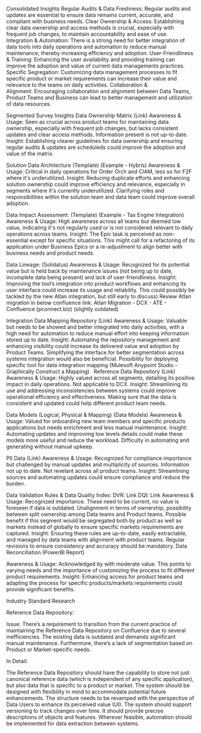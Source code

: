 Consolidated Insights
Regular Audits & Data Freshness: Regular audits and updates are essential to ensure data remains current, accurate, and compliant with business needs.
Clear Ownership & Access: Establishing clear data ownership and access methods is crucial, especially with frequent job changes, to maintain accountability and ease of use.
Integration & Automation: There is a strong need for better integration of data tools into daily operations and automation to reduce manual maintenance, thereby increasing efficiency and adoption.
User-Friendliness & Training: Enhancing the user availability and providing training can improve the adoption and value of current data managements practices.
Specific Segregation: Customizing data management processes to fit specific product or market requirements can increase their value and relevance to the teams on daily activities.
Collaboration & Alignment: Encouraging collaboration and alignment between Data Teams, Product Teams and Business can lead to better management and utilization of data resources.




Segmented Survey Insights
Data Ownership Matrix (Link)
Awareness & Usage: Seen as crucial across product teams for maintaining data ownership, especially with frequent job changes, but lacks consistent updates and clear access methods. Information present is not up-to date.
Insight: Establishing clearer guidelines for data ownership and ensuring regular audits & updates are scheduleds could improve the adoption and value of the matrix.


Solution Data Architecture (Template) (Example - Hybris)
Awareness & Usage: Critical in daily operations for Order Orch and CIAM, less so for F2F where it's underutilized.
Insight: Reducing duplicate efforts and enhancing solution ownership could improve efficiency and relevance, especially in segments where it's currently underutilized. Clarifying roles and responsibilities within the solution team and data team could improve overall adoption. 


Data Impact Assessment: (Template) (Example - Tax Engine Integration)
Awareness & Usage: High awareness across all teams but deemed low value, indicating it's not regularly used or is not considered relevant to daily operations across teams.
Insight: The Epic task is perceived as non-essential except for specific situations. This might call for a refactoring of its application under Business Epics or a re-adjustment to align better with business needs and product needs.


Data Lineage: (Solidatus)
Awareness & Usage: Recognized for its potential value but is held back by maintenance issues (not being up to date, incomplete data being present) and lack of user-friendliness.
Insight: Improving the tool’s integration into product workflows and enhancing its user interface could increase its usage and reliability. This could possibly be tackled by the new Atlan integration, but still early to discuss) Review Atlan migration in below confluence link: Atlan Migration - DCX - ATE - Confluence (pconnect.biz) (slightly outdated)


Integration Data Mapping Repository (Link)
Awareness & Usage: Valuable but needs to be showed and better integrated into daily activities, with a high need for automation to reduce manual effort into keeping information stored up to date.
Insight: Automating the repository management and enhancing visibility could increase its delivered value and adoption by Product Teams. Simplifying the interface for better segmentation across systems integration would also be beneficial. Possibility for deploying specific tool for data integration mapping (Mulesoft Anypoint Studio - Graphically Construct a Mapping)
 
Reference Data Repository (Link)
Awareness & Usage: Highly valued across all segments, detailing its positive impact in daily operations. Not applicable to DCX.
Insight: Streamlining its use and addressing inconsistencies between systems could improve operational efficiency and effectiveness. Making sure that the data is consistent and updated could help different product team needs.




Data Models (Logical, Physical & Mapping) (Data Models)
Awareness & Usage: Valued for onboarding new team members and specific products applications but needs enrichment and less manual maintenance.
Insight: Automating updates and improvimg low levels details could make these models more useful and reduce the workload. Difficulty in automating and generating without manual upkeep.




PII Data (Link)
Awareness & Usage: Recognized for compliance importance but challenged by manual updates and multiplicity of sources. Information not up to date. Not revelant across all product teams.
Insight: Streamlining sources and automating updates could ensure compliance and reduce the burden.




Data Validation Rules & Data Quality Index:
DVR: Link
DQI: Link
Awareness & Usage: Recognized importance. These need to be current, no value is foreseen if data is outdated. Unalignment in terms of ownership, possibility between split ownership among Data teams and Product teams. Possible benefit if this segment would be segregated both by product as well as markets instead of globally to ensure specific markets requirements are captured.
Insight: Ensuring these rules are up-to-date, easily extractable, and managed by data teams with alignment with product teams. Regular revisions to ensure consistency and accuracy should be mandatory.
Data Reconciliation (PowerBI Report)

Awareness & Usage: Acknowledged by with moderate value. This points to varying needs and the importance of customizing the process to fit different product requirements.
Insight: Enhancing access for product teams and adapting the process for specific products/markets requirements could provide significant benefits. 




Industry Standard Research



Reference Data Repository:

Issue: There’s a requirement to transition from the current practice of maintaining the Reference Data Repository on Confluence due to several inefficiencies. The existing data is outdated and demands significant manual maintenance. Furthermore, there’s a lack of segmentation based on Product or Market-specific needs.

In Detail:

The Reference Data Repository should have the capability to store not just canonical reference data (which is independent of any specific application), but also data that is specific to a product or market.
The system should be designed with flexibility in mind to accommodate potential future enhancements.
The structure needs to be revamped with the perspective of Data Users to enhance its perceived value (UI).
The system should support versioning to track changes over time.
It should provide precise descriptions of objects and features.
Wherever feasible, automation should be implemented for data extraction between systems.











